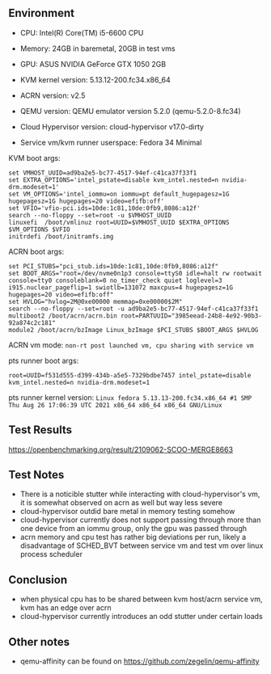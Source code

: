 ## Environment
- CPU: Intel(R) Core(TM) i5-6600 CPU
- Memory: 24GB in baremetal, 20GB in test vms
- GPU: ASUS NVIDIA GeForce GTX 1050 2GB

- KVM kernel version: 5.13.12-200.fc34.x86_64
- ACRN version: v2.5
- QEMU version: QEMU emulator version 5.2.0 (qemu-5.2.0-8.fc34)
- Cloud Hypervisor version: cloud-hypervisor v17.0-dirty

- Service vm/kvm runner userspace: Fedora 34 Minimal

KVM boot args:
```
set VMHOST_UUID=ad9ba2e5-bc77-4517-94ef-c41ca37f33f1
set EXTRA_OPTIONS='intel_pstate=disable kvm_intel.nested=n nvidia-drm.modeset=1'
set VM_OPTIONS='intel_iommu=on iommu=pt default_hugepagesz=1G hugepagesz=1G hugepages=20 video=efifb:off'
set VFIO='vfio-pci.ids=10de:1c81,10de:0fb9,8086:a12f'
search --no-floppy --set=root -u $VMHOST_UUID
linuxefi  /boot/vmlinuz root=UUID=$VMHOST_UUID $EXTRA_OPTIONS $VM_OPTIONS $VFIO
initrdefi /boot/initramfs.img
```

ACRN boot args:
```
set PCI_STUBS="pci_stub.ids=10de:1c81,10de:0fb9,8086:a12f"
set BOOT_ARGS="root=/dev/nvme0n1p3 console=ttyS0 idle=halt rw rootwait console=tty0 consoleblank=0 no_timer_check quiet loglevel=3 i915.nuclear_pageflip=1 swiotlb=131072 maxcpus=4 hugepagesz=1G hugepages=20 video=efifb:off"
set HVLOG="hvlog=2M@0xe00000 memmap=0xe00000$2M"
search --no-floppy --set=root -u ad9ba2e5-bc77-4517-94ef-c41ca37f33f1
multiboot2 /boot/acrn/acrn.bin root=PARTUUID="3985eead-24b8-4e92-90b3-92a874c2c181"
module2 /boot/acrn/bzImage Linux_bzImage $PCI_STUBS $BOOT_ARGS $HVLOG
```

ACRN vm mode: `non-rt post launched vm, cpu sharing with service vm`

pts runner boot args:
```
root=UUID=f531d555-d399-434b-a5e5-7329bdbe7457 intel_pstate=disable kvm_intel.nested=n nvidia-drm.modeset=1
```

pts runner kernel version: `Linux fedora 5.13.13-200.fc34.x86_64 #1 SMP Thu Aug 26 17:06:39 UTC 2021 x86_64 x86_64 x86_64 GNU/Linux`

## Test Results
https://openbenchmarking.org/result/2109062-SCOO-MERGE8663

## Test Notes
- There is a noticible stutter while interacting with cloud-hypervisor's vm, it is somewhat observed on acrn as well but way less severe
- cloud-hypervisor outdid bare metal in memory testing somehow
- cloud-hypervisor currently does not support passing through more than one device from an iommu group, only the gpu was passed through
- acrn memory and cpu test has rather big deviations per run, likely a disadvantage of SCHED_BVT between service vm and test vm over linux process scheduler

## Conclusion
- when physical cpu has to be shared between kvm host/acrn service vm, kvm has an edge over acrn
- cloud-hypervisor currently introduces an odd stutter under certain loads

## Other notes
- qemu-affinity can be found on https://github.com/zegelin/qemu-affinity

